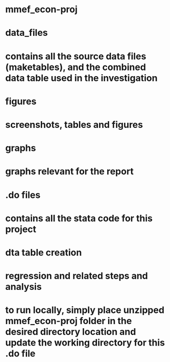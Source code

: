 # mmef_econ-proj

# data_files
# contains all the source data files (maketables), and the combined data table used in the investigation

# figures
# screenshots, tables and figures

# graphs
# graphs relevant for the report

# .do files
# contains all the stata code for this project
# dta table creation
# regression and related steps and analysis
# to run locally, simply place unzipped mmef_econ-proj folder in the desired directory location and update the working directory for this .do file 

